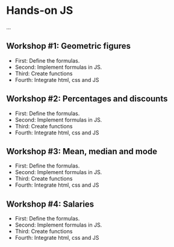 # Hands-on JS

...

## Workshop #1: Geometric figures

- First: Define the formulas.
- Second: Implement formulas in JS.
- Third: Create functions
- Fourth: Integrate html, css and JS

## Workshop #2: Percentages and discounts

- First: Define the formulas.
- Second: Implement formulas in JS.
- Third: Create functions
- Fourth: Integrate html, css and JS

## Workshop #3: Mean, median and mode

- First: Define the formulas.
- Second: Implement formulas in JS.
- Third: Create functions
- Fourth: Integrate html, css and JS

## Workshop #4: Salaries

- First: Define the formulas.
- Second: Implement formulas in JS.
- Third: Create functions
- Fourth: Integrate html, css and JS

